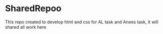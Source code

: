 # SharedRepoo
This repo created to develop html and css for AL task and Anees task, it will shared all work here
